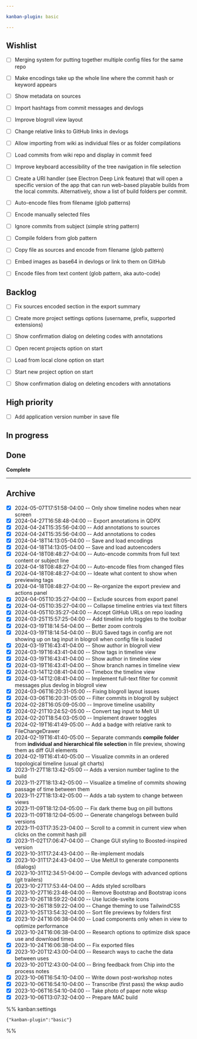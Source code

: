 ```yaml
---

kanban-plugin: basic

---
```


## Wishlist

- [ ] Merging system for putting together multiple config files for the same repo
- [ ] Make encodings take up the whole line where the commit hash or keyword appears
- [ ] Show metadata on sources
- [ ] Import hashtags from commit messages and devlogs
- [ ] Improve blogroll view layout
- [ ] Change relative links to GitHub links in devlogs
- [ ] Allow importing from wiki as individual files or as folder compilations
- [ ] Load commits from wiki repo and display in commit feed
- [ ] Improve keyboard accessibility of the tree navigation in file selection
- [ ] Create a URI handler (see Electron Deep Link feature) that will open a specific version of the app that can run web-based playable builds from the local commits. Alternatively, show a list of build folders per commit.
- [ ] Auto-encode files from filename (glob patterns)
- [ ] Encode manually selected files
- [ ] Ignore commits from subject (simple string pattern)
- [ ] Compile folders from glob pattern
- [ ] Copy file as sources and encode from filename (glob pattern)
- [ ] Embed images as base64 in devlogs or link to them on GitHub
- [ ] Encode files from text content (glob pattern, aka auto-code)


## Backlog

- [ ] Fix sources encoded section in the export summary
- [ ] Create more project settings options (username, prefix, supported extensions)
- [ ] Show confirmation dialog on deleting codes with annotations
- [ ] Open recent projects option on start
- [ ] Load from local clone option on start
- [ ] Start new project option on start
- [ ] Show confirmation dialog on deleting encoders with annotations


## High priority

- [ ] Add application version number in save file


## In progress



## Done

**Complete**


***

## Archive

- [x] 2024-05-07T17:51:58-04:00 -- Only show timeline nodes when near screen
- [x] 2024-04-27T16:58:48-04:00 -- Export annotations in QDPX
- [x] 2024-04-24T15:35:56-04:00 -- Add annotations to sources
- [x] 2024-04-24T15:35:56-04:00 -- Add annotations to codes
- [x] 2024-04-18T14:13:05-04:00 -- Save and load encodings
- [x] 2024-04-18T14:13:05-04:00 -- Save and load autoencoders
- [x] 2024-04-18T08:48:27-04:00 -- Auto-encode commits from full text content or subject line
- [x] 2024-04-18T08:48:27-04:00 -- Auto-encode files from changed files
- [x] 2024-04-18T08:48:27-04:00 -- Ideate what content to show when previewing tags
- [x] 2024-04-18T08:48:27-04:00 -- Re-organize the export preview and actions panel
- [x] 2024-04-05T10:35:27-04:00 -- Exclude sources from export panel
- [x] 2024-04-05T10:35:27-04:00 -- Collapse timeline entries via text filters
- [x] 2024-04-05T10:35:27-04:00 -- Accept GitHub URLs on repo loading
- [x] 2024-03-25T15:57:25-04:00 -- Add timeline info toggles to the toolbar
- [x] 2024-03-19T18:14:54-04:00 -- Better zoom controls
- [x] 2024-03-19T18:14:54-04:00 -- BUG Saved tags in config are not showing up on tag input in blogroll when config file is loaded
- [x] 2024-03-19T16:43:41-04:00 -- Show author in blogroll view
- [x] 2024-03-19T16:43:41-04:00 -- Show tags in timeline view
- [x] 2024-03-19T16:43:41-04:00 -- Show author in timeline view
- [x] 2024-03-19T16:43:41-04:00 -- Show branch names in timeline view
- [x] 2024-03-14T12:08:41-04:00 -- Timebox the timeline view
- [x] 2024-03-14T12:08:41-04:00 -- Implement full-text filter for commit messages plus devlog in blogroll view
- [x] 2024-03-06T16:20:31-05:00 -- Fixing blogroll layout issues
- [x] 2024-03-06T16:20:31-05:00 -- Filter commits in blogroll by subject
- [x] 2024-02-28T16:05:09-05:00 -- Improve timeline usability
- [x] 2024-02-21T10:24:52-05:00 -- Convert tag input to Melt UI
- [x] 2024-02-20T18:54:03-05:00 -- Implement drawer toggles
- [x] 2024-02-19T16:41:49-05:00 -- Add a badge with relative rank to FileChangeDrawer
- [x] 2024-02-19T16:41:40-05:00 -- Separate commands **compile folder** from **individual and hierarchical file selection** in file preview, showing them as diff GUI elements
- [x] 2024-02-19T16:41:40-05:00 -- Visualize commits in an ordered topological timeline (usual git charts)
- [x] 2023-11-27T18:13:42-05:00 -- Adds a version number tagline to the build
- [x] 2023-11-27T18:13:42-05:00 -- Visualize a timeline of commits showing passage of time between them
- [x] 2023-11-27T18:13:42-05:00 -- Adds a tab system to change between views
- [x] 2023-11-09T18:12:04-05:00 -- Fix dark theme bug on pill buttons
- [x] 2023-11-09T18:12:04-05:00 -- Generate changelogs between build versions
- [x] 2023-11-03T17:35:23-04:00 -- Scroll to a commit in current view when clicks on the commit hash pill
- [x] 2023-11-02T17:06:47-04:00 -- Change GUI styling to Boosted-inspired version
- [x] 2023-10-31T17:24:43-04:00 -- Re-implement modals
- [x] 2023-10-31T17:24:43-04:00 -- Use MeltUI to generate components (dialogs)
- [x] 2023-10-31T12:34:51-04:00 -- Compile devlogs with advanced options (git trailers)
- [x] 2023-10-27T17:53:44-04:00 -- Adds styled scrollbars
- [x] 2023-10-27T16:23:48-04:00 -- Remove Bootstrap and Bootstrap icons
- [x] 2023-10-26T18:59:22-04:00 -- Use lucide-svelte icons
- [x] 2023-10-26T18:59:22-04:00 -- Change theming to use TailwindCSS
- [x] 2023-10-25T13:54:32-04:00 -- Sort file previews by folders first
- [x] 2023-10-24T16:06:38-04:00 -- Load components only when in view to optimize performance
- [x] 2023-10-24T16:06:38-04:00 -- Research options to optimize disk space use and download times
- [x] 2023-10-24T16:06:38-04:00 -- Fix exported files
- [x] 2023-10-20T12:43:00-04:00 -- Research ways to cache the data between uses
- [x] 2023-10-20T12:43:00-04:00 -- Bring feedback from Chip into the process notes
- [x] 2023-10-06T16:54:10-04:00 -- Write down post-workshop notes
- [x] 2023-10-06T16:54:10-04:00 -- Transcribe (first pass) the wksp audio
- [x] 2023-10-06T16:54:10-04:00 -- Take photo of paper note wksp
- [x] 2023-10-06T13:07:32-04:00 -- Prepare MAC build

%% kanban:settings
```
{"kanban-plugin":"basic"}
```
%%